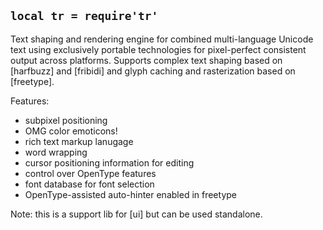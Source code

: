 
## `local tr = require'tr'`

Text shaping and rendering engine for combined multi-language Unicode text
using exclusively portable technologies for pixel-perfect consistent output
across platforms. Supports complex text shaping based on [harfbuzz]
and [fribidi] and glyph caching and rasterization based on [freetype].

Features:

  * subpixel positioning
  * OMG color emoticons!
  * rich text markup lanugage
  * word wrapping
  * cursor positioning information for editing
  * control over OpenType features
  * font database for font selection
  * OpenType-assisted auto-hinter enabled in freetype

Note: this is a support lib for [ui] but can be used standalone.
